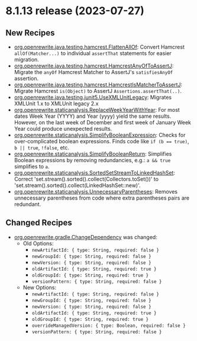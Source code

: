# 8.1.13 release (2023-07-27)

## New Recipes

* [org.openrewrite.java.testing.hamcrest.FlattenAllOf](../../../recipes/java/testing/hamcrest/flattenallof): Convert Hamcrest `allOf(Matcher...)` to individual `assertThat` statements for easier migration. 
* [org.openrewrite.java.testing.hamcrest.HamcrestAnyOfToAssertJ](../../../recipes/java/testing/hamcrest/hamcrestanyoftoassertj): Migrate the `anyOf` Hamcrest Matcher to AssertJ's `satisfiesAnyOf` assertion. 
* [org.openrewrite.java.testing.hamcrest.HamcrestIsMatcherToAssertJ](../../../recipes/java/testing/hamcrest/hamcrestismatchertoassertj): Migrate Hamcrest `is(Object)` to AssertJ `Assertions.assertThat(..)`. 
* [org.openrewrite.java.testing.junit5.UseXMLUnitLegacy](../../../recipes/java/testing/junit5/usexmlunitlegacy): Migrates XMLUnit 1.x to XMLUnit legacy 2.x 
* [org.openrewrite.staticanalysis.ReplaceWeekYearWithYear](../../../recipes/staticanalysis/replaceweekyearwithyear): For most dates Week Year (YYYY) and Year (yyyy) yield the same results. However, on the last week of December and first week of January Week Year could produce unexpected results. 
* [org.openrewrite.staticanalysis.SimplifyBooleanExpression](../../../recipes/staticanalysis/simplifybooleanexpression): Checks for over-complicated boolean expressions. Finds code like `if (b == true)`, `b || true`, `!false`, etc. 
* [org.openrewrite.staticanalysis.SimplifyBooleanReturn](../../../recipes/staticanalysis/simplifybooleanreturn): Simplifies Boolean expressions by removing redundancies, e.g.: `a && true` simplifies to `a`. 
* [org.openrewrite.staticanalysis.SortedSetStreamToLinkedHashSet](../../../recipes/staticanalysis/sortedsetstreamtolinkedhashset): Correct 'set.stream().sorted().collect(Collectors.toSet())' to 'set.stream().sorted().collect(LinkedHashSet::new)'. 
* [org.openrewrite.staticanalysis.UnnecessaryParentheses](../../../recipes/staticanalysis/unnecessaryparentheses): Removes unnecessary parentheses from code where extra parentheses pairs are redundant. 

## Changed Recipes

* [org.openrewrite.gradle.ChangeDependency](../../../recipes/gradle/changedependency) was changed:
  * Old Options:
    * `newArtifactId: { type: String, required: false }`
    * `newGroupId: { type: String, required: false }`
    * `newVersion: { type: String, required: false }`
    * `oldArtifactId: { type: String, required: true }`
    * `oldGroupId: { type: String, required: true }`
    * `versionPattern: { type: String, required: false }`
  * New Options:
    * `newArtifactId: { type: String, required: false }`
    * `newGroupId: { type: String, required: false }`
    * `newVersion: { type: String, required: false }`
    * `oldArtifactId: { type: String, required: true }`
    * `oldGroupId: { type: String, required: true }`
    * `overrideManagedVersion: { type: Boolean, required: false }`
    * `versionPattern: { type: String, required: false }`